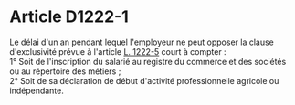 # Article D1222-1

  
Le délai d'un an pendant lequel l'employeur ne peut opposer la clause d'exclusivité prévue à l'article [L. 1222-5][1] court à compter :   
1° Soit de l'inscription du salarié au registre du commerce et des sociétés ou au répertoire des métiers ;   
2° Soit de sa déclaration de début d'activité professionnelle agricole ou indépendante.

 [1]: /affichCodeArticle.do?cidTexte=LEGITEXT000006072050&idArticle=LEGIARTI000006900862&dateTexte=&categorieLien=cid